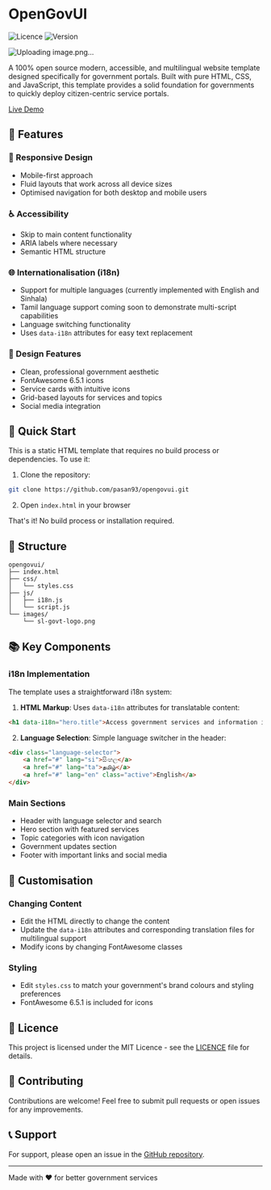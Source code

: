 # OpenGovUI

![Licence](https://img.shields.io/badge/licence-MIT-blue.svg)
![Version](https://img.shields.io/badge/version-1.0.0-green.svg)

![Uploading image.png…]()


A 100% open source modern, accessible, and multilingual website template designed specifically for government portals. Built with pure HTML, CSS, and JavaScript, this template provides a solid foundation for governments to quickly deploy citizen-centric service portals.

[Live Demo](https://pasan93.github.io/opengovui/)

## 🌟 Features

### 📱 Responsive Design
- Mobile-first approach
- Fluid layouts that work across all device sizes
- Optimised navigation for both desktop and mobile users

### ♿ Accessibility
- Skip to main content functionality
- ARIA labels where necessary
- Semantic HTML structure

### 🌐 Internationalisation (i18n)
- Support for multiple languages (currently implemented with English and Sinhala)
- Tamil language support coming soon to demonstrate multi-script capabilities
- Language switching functionality
- Uses `data-i18n` attributes for easy text replacement

### 🎨 Design Features
- Clean, professional government aesthetic
- FontAwesome 6.5.1 icons
- Service cards with intuitive icons
- Grid-based layouts for services and topics
- Social media integration

## 🚀 Quick Start

This is a static HTML template that requires no build process or dependencies. To use it:

1. Clone the repository:
```bash
git clone https://github.com/pasan93/opengovui.git
```

2. Open `index.html` in your browser

That's it! No build process or installation required.

## 🔧 Structure

```
opengovui/
├── index.html
├── css/
│   └── styles.css
├── js/
│   ├── i18n.js
│   └── script.js
└── images/
    └── sl-govt-logo.png
```

## 📚 Key Components

### i18n Implementation
The template uses a straightforward i18n system:

1. **HTML Markup**: Uses `data-i18n` attributes for translatable content:
```html
<h1 data-i18n="hero.title">Access government services and information in one place</h1>
```

2. **Language Selection**: Simple language switcher in the header:
```html
<div class="language-selector">
    <a href="#" lang="si">සිංහල</a>
    <a href="#" lang="ta">தமிழ்</a>
    <a href="#" lang="en" class="active">English</a>
</div>
```

### Main Sections
- Header with language selector and search
- Hero section with featured services
- Topic categories with icon navigation
- Government updates section
- Footer with important links and social media

## 🔄 Customisation

### Changing Content
- Edit the HTML directly to change the content
- Update the `data-i18n` attributes and corresponding translation files for multilingual support
- Modify icons by changing FontAwesome classes

### Styling
- Edit `styles.css` to match your government's brand colours and styling preferences
- FontAwesome 6.5.1 is included for icons

## 📄 Licence

This project is licensed under the MIT Licence - see the [LICENCE](LICENCE) file for details.

## 🤝 Contributing

Contributions are welcome! Feel free to submit pull requests or open issues for any improvements.

## 📞 Support

For support, please open an issue in the [GitHub repository](https://github.com/pasan93/opengovui/issues).

---

Made with ❤️ for better government services

